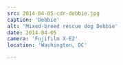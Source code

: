 ```yaml
---
src: 2014-04-05-cdr-debbie.jpg
caption: 'Debbie'
alt: 'Mixed-breed rescue dog Debbie'
date: 2014-04-05
camera: 'Fujifilm X-E2'
location: 'Washington, DC'

---
```

